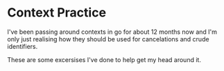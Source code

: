 # Context Practice

I've been passing around contexts in go for about 12 months now and I'm only just realising how they should be used for cancelations and crude identifiers.

These are some excersises I've done to help get my head around it.


